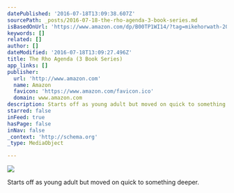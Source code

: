 ```yaml
---
datePublished: '2016-07-18T13:09:38.607Z'
sourcePath: _posts/2016-07-18-the-rho-agenda-3-book-series.md
isBasedOnUrl: 'https://www.amazon.com/dp/B00TP1WI14/?tag=mikehorwath-20'
keywords: []
related: []
author: []
dateModified: '2016-07-18T13:09:27.496Z'
title: The Rho Agenda (3 Book Series)
app_links: []
publisher:
  url: 'http://www.amazon.com'
  name: Amazon
  favicon: 'https://www.amazon.com/favicon.ico'
  domain: www.amazon.com
description: Starts off as young adult but moved on quick to something deeper.
starred: false
inFeed: true
hasPage: false
inNav: false
_context: 'http://schema.org'
_type: MediaObject

---
```

![](https://the-grid-user-content.s3-us-west-2.amazonaws.com/1a3afcbb-02ff-4487-b28e-814a1ddfffcc.png)

Starts off as young adult but moved on quick to something deeper.